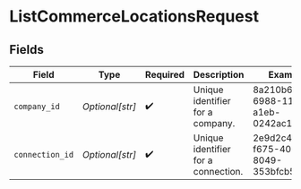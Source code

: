 # ListCommerceLocationsRequest


## Fields

| Field                                | Type                                 | Required                             | Description                          | Example                              |
| ------------------------------------ | ------------------------------------ | ------------------------------------ | ------------------------------------ | ------------------------------------ |
| `company_id`                         | *Optional[str]*                      | :heavy_check_mark:                   | Unique identifier for a company.     | 8a210b68-6988-11ed-a1eb-0242ac120002 |
| `connection_id`                      | *Optional[str]*                      | :heavy_check_mark:                   | Unique identifier for a connection.  | 2e9d2c44-f675-40ba-8049-353bfcb5e171 |